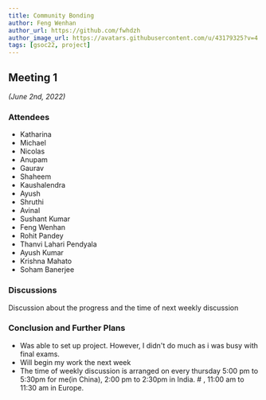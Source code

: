 ```yaml
---
title: Community Bonding
author: Feng Wenhan
author_url: https://github.com/fwhdzh
author_image_url: https://avatars.githubusercontent.com/u/43179325?v=4
tags: [gsoc22, project]
---
```


<!--
SPDX-License-Identifier: CC-BY-SA-4.0

SPDX-FileCopyrightText: 2022 Feng Wenhan <fwhdzh@gmail.com>
-->

## Meeting 1
*(June 2nd, 2022)*

<!--truncate-->

### Attendees

- Katharina
- Michael
- Nicolas
- Anupam
- Gaurav
- Shaheem
- Kaushalendra
- Ayush
- Shruthi
- Avinal
- Sushant Kumar
- Feng Wenhan
- Rohit Pandey
- Thanvi Lahari Pendyala
- Ayush Kumar
- Krishna Mahato
- Soham Banerjee

### Discussions

Discussion about the progress and the time of next weekly discussion

### Conclusion and Further Plans

- Was able to set up project. However, I didn't do much as i was busy with final exams.
- Will begin my work the next week
- The time of weekly discussion is arranged on every thursday 5:00 pm to 5:30pm for me(in China), 2:00 pm to 2:30pm in India. # , 11:00 am to 11:30 am in Europe.
